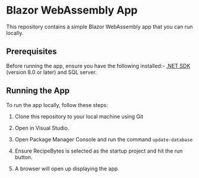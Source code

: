 # Blazor WebAssembly App

This repository contains a simple Blazor WebAssembly app that you can run locally.


## Prerequisites

Before running the app, ensure you have the following installed:- [.NET SDK](https://dotnet.microsoft.com/download) (version 8.0 or later) and SQL server.


## Running the App

To run the app locally, follow these steps:

1. Clone this repository to your local machine using Git

2. Open in Visual Studio.

3. Open Package Manager Console and run the command `update-database`

4. Ensure RecipeBytes is selected as the startup project and hit the run button.

5. A browser will open up displaying the app.
